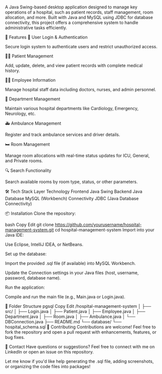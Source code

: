 A Java Swing-based desktop application designed to manage key operations of a hospital, such as patient records, staff management, room allocation, and more. Built with Java and MySQL using JDBC for database connectivity, this project offers a comprehensive system to handle administrative tasks efficiently.

🚀 Features
🔐 User Login & Authentication

Secure login system to authenticate users and restrict unauthorized access.

🧍‍♂️ Patient Management

Add, update, delete, and view patient records with complete medical history.

👨‍⚕️ Employee Information

Manage hospital staff data including doctors, nurses, and admin personnel.

🏥 Department Management

Maintain various hospital departments like Cardiology, Emergency, Neurology, etc.

🚑 Ambulance Management

Register and track ambulance services and driver details.

🛏️ Room Management

Manage room allocations with real-time status updates for ICU, General, and Private rooms.

🔍 Search Functionality

Search available rooms by room type, status, or other parameters.

🛠️ Tech Stack
Layer	Technology
Frontend	Java Swing
Backend	Java
Database	MySQL (Workbench)
Connectivity	JDBC (Java Database Connectivity)

📦 Installation
Clone the repository:

bash
Copy
Edit
git clone https://github.com/yourusername/hospital-management-system.git
cd hospital-management-system
Import into your Java IDE:

Use Eclipse, IntelliJ IDEA, or NetBeans.

Set up the database:

Import the provided .sql file (if available) into MySQL Workbench.

Update the Connection settings in your Java files (host, username, password, database name).

Run the application:

Compile and run the main file (e.g., Main.java or Login.java).

📂 Folder Structure
pgsql
Copy
Edit
/hospital-management-system
│
├── src/
│   ├── Login.java
│   ├── Patient.java
│   ├── Employee.java
│   ├── Department.java
│   ├── Room.java
│   ├── Ambulance.java
│   └── DBConnection.java
├── README.md
└── database/
    └── hospital_schema.sql
🙌 Contributing
Contributions are welcome! Feel free to fork the repository and open a pull request with enhancements, features, or bug fixes.

📧 Contact
Have questions or suggestions? Feel free to connect with me on LinkedIn or open an issue on this repository.

Let me know if you'd like help generating the .sql file, adding screenshots, or organizing the code files into packages!
